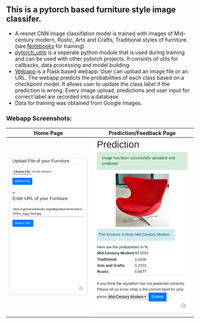 ## This is a pytorch based furniture style image classifer. 

- A resnet CNN image classifation model is trained with images of Mid-century modern, Rustic, Arts and Crafts, Traditional styles of furniture. (see [Notebooks](https://github.com/plasmon360/Furniture-Style-Classifier/tree/master/Notebooks) for training)
- [pytorch_utils](https://github.com/plasmon360/Furniture-Style-Classifier/tree/master/pytorch_utils) is a seperate python module that is used during training and can be used with other pytorch projects. It consists of utils for callbacks, data processing and model building.
- [Webapp](https://github.com/plasmon360/Furniture-Style-Classifier/tree/master/Webapp/flask_classifier) is a Flask based webapp. User can upload an image file or an URL. The webapp predicts the probabilities of each class based on a checkpoint model. It allows user to update the class label if the prediction is wrong. Every image upload, predictions and user input for correct label are recorded into a database.
- Data for training was obtained from Google Images.

### Webapp Screenshots: 

Home Page                 |  Prediction/Feedback Page
:-------------------------:|:-------------------------:
![alt text](https://github.com/plasmon360/Furniture-Style-Classifier/blob/master/Webapp/flask_classifier/home_snapshot.png "Home Page on Mobile") | ![alt text](https://github.com/plasmon360/Furniture-Style-Classifier/blob/master/Webapp/flask_classifier/prediction_snapshot.png "Precition/Feedback Page on Mobile")

